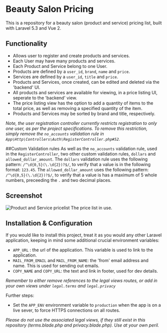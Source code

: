 # Beauty Salon Pricing

This is a repository for a beauty salon (product and service) pricing list, built with Laravel 5.3 and Vue 2.

## Functionality
- Allows user to register and create products and services.
- Each User may have many products and services.
- Each Product and Service belong to one User.
- Products are defined by a ```user_id```, ```brand```, ```name``` and ```price```.
- Services are defined by a ```user_id```, ```title``` and ```price```.
- Products and Services, once created, can be edited and deleted via the 'backend' UI.
- All products and services are available for viewing, in a price listing UI, seperate to the 'backend' view.
- The price listing view has the option to add a quantity of items to the total price, as well as removing a specified quantity of the item.
- Products and Services may be sorted by brand and title, respectively.

*Note, the user registration controller currently restricts registration to only one user, as per the project specifications. To remove this restriction, simply remove the ```no_accounts``` validation rule in ```App\Http\Controllers\Auth\RegisterController.php#52```.*

##Custom Validation rules
As well as the ```no_accounts``` validation rule, used in the ```RegisterController```, two other custom validation rules, ```dollars``` and ```allowed_dollar_amount```.
The ```dollars``` validation rule uses the following pattern: ```/^\d{0,5}(\.\d{2})?$/```, to verify that a value is in the following format: ```123.45```.
The ```allowed_dollar_amount```  uses the following pattern: ```/^\d{0,5}(\.\d{2})?$/```, to verify that a value is has a maximum of 5 whole numbers, preceeding the ```.``` and two decimal places.

## Screenshot
![Product and Service pricelist](https://cloud.githubusercontent.com/assets/9494635/20696758/3e09101a-b645-11e6-9a21-ac85d8a55e8e.PNG)
The price list in use.

## Installation & Configuration
If you would like to install this project, treat it as you would any other Laravel application, keeping in mind some additional crucial environment variables:
- ```APP_URL``` : the url of the application. This variable is used to link to the application.
- ```MAIL_FROM_EMAIL``` and ```MAIL_FROM_NAME```: the 'from' email address and name. This is used for sending out emails.
- ```COPY_NAME``` and ```COPY_URL```: the text and link in footer, used for dev details.

*Remember to either remove references to the legal views routes, or add in your own views under ```legal.terms``` and ```legal.privacy```*

Further steps:
- Set the ```APP_ENV``` environment variable to ```production``` when the app is on a live sever, to force HTTPS connections on all routes.

*Please do not use the associated legal views, if they still exist in this repository (terms.blade.php and privacy.blade.php). Use at your own peril.*
